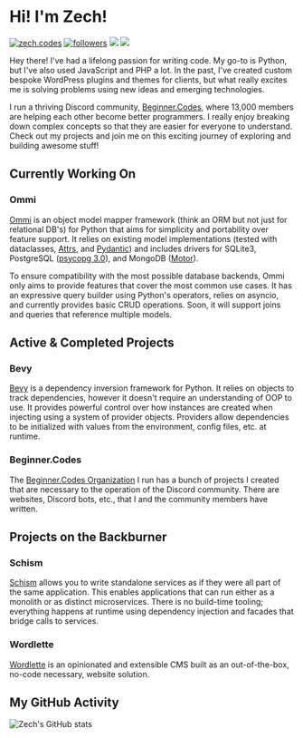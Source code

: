 # Hi! I'm Zech!

<a href="https://zech.codes"><img alt="zech.codes" title="zech.codes on Hashnode" src="https://img.shields.io/badge/-Blog-blue?style=for-the-badge&logo=hashnode&logoColor=white&labelColor=1049e7&color=2962ff"/></a>
<a href="https://twitter.com/ZechCodes"><img alt="followers" title="Follow me on Twitter" src="https://img.shields.io/badge/-Twitter-1DA1F2?style=for-the-badge&logo=twitter&logoColor=white&labelColor=0081D2&color=1DA1F2"/></a>
<a href="https://discord.gg/sfHykntuGy" alt="Beginner.py Discord Server"><img src="https://img.shields.io/badge/-Discord-5865F2?style=for-the-badge&logoColor=white&logo=discord&labelColor=4855E2"/></a>
<a href="https://www.youtube.com/channel/UC6-iUsH8cOQ2GxGLyIVcw-Q" alt="zech.codes on YouTube"><img src="https://img.shields.io/badge/-Youtube-FF0000?style=for-the-badge&logoColor=white&logo=youtube&labelColor=CC0000"/></a>

Hey there! I've had a lifelong passion for writing code. My go-to is Python, but I've also used JavaScript and PHP a lot. In the past, I've created custom bespoke WordPress plugins and themes for clients, but what really excites me is solving problems using new ideas and emerging technologies.

I run a thriving Discord community, [Beginner.Codes](https://zech.codes/discord), where 13,000 members are helping each other become better programmers. I really enjoy breaking down complex concepts so that they are easier for everyone to understand. Check out my projects and join me on this exciting journey of exploring and building awesome stuff!

## Currently Working On

### Ommi

[Ommi](https://github.com/ZechCodes/Ommi) is an object model mapper framework (think an ORM but not just for relational DB's) for Python that aims for simplicity and portability over feature support. It relies on existing model implementations (tested with dataclasses, [Attrs](https://www.attrs.org/en/stable/), and [Pydantic](https://docs.pydantic.dev/latest/)) and includes drivers for SQLite3, PostgreSQL ([psycopg 3.0](https://www.psycopg.org/psycopg3/docs/index.html)), and MongoDB ([Motor](https://motor.readthedocs.io/en/stable/)).

To ensure compatibility with the most possible database backends, Ommi only aims to provide features that cover the most common use cases. It has an expressive query builder using Python's operators, relies on asyncio, and currently provides basic CRUD operations. Soon, it will support joins and queries that reference multiple models.

## Active & Completed Projects

### Bevy

[Bevy](https://github.com/ZechCodes/Bevy) is a dependency inversion framework for Python. It relies on objects to track dependencies, however it doesn't require an understanding of OOP to use. It provides powerful control over how instances are created when injecting using a system of provider objects. Providers allow dependencies to be initialized with values from the environment, config files, etc. at runtime.

### Beginner.Codes

The [Beginner.Codes Organization](https://github.com/beginner-codes) I run has a bunch of projects I created that are necessary to  the operation of the Discord community. There are websites, Discord bots, etc., that I and the community members have written.

## Projects on the Backburner

### Schism

[Schism](https://github.com/ZechCodes/schism) allows you to write standalone services as if they were all part of the same application. This enables applications that can run either as a monolith or as distinct microservices. There is no build-time tooling; everything happens at runtime using dependency injection and facades that bridge calls to services.

### Wordlette

[Wordlette](https://github.com/ZechCodes/wordlette) is an opinionated and extensible CMS built as an out-of-the-box, no-code necessary, website solution.

## My GitHub Activity


![Zech's GitHub stats](https://github-readme-stats.vercel.app/api?username=ZechCodes&show_icons=true&count_private=true&theme=github_dark&hide=stars)
